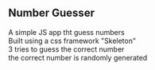 ## Number Guesser

A simple JS app tht guess numbers <br/>
Built using a css framework "Skeleton" <br/>
3 tries to guess the correct number <br/>
the correct number is randomly generated <br/>
